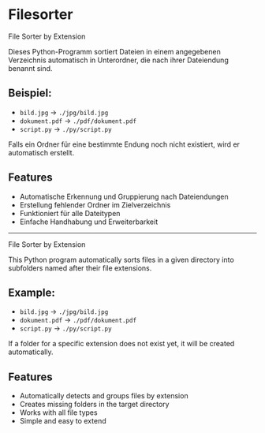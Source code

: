 # Filesorter
File Sorter by Extension

Dieses Python-Programm sortiert Dateien in einem angegebenen Verzeichnis automatisch in Unterordner, die nach ihrer Dateiendung benannt sind.

## Beispiel:


- `bild.jpg` → `./jpg/bild.jpg`  
- `dokument.pdf` → `./pdf/dokument.pdf`  
- `script.py` → `./py/script.py`

Falls ein Ordner für eine bestimmte Endung noch nicht existiert, wird er automatisch erstellt.

## Features

- Automatische Erkennung und Gruppierung nach Dateiendungen  
- Erstellung fehlender Ordner im Zielverzeichnis  
- Funktioniert für alle Dateitypen  
- Einfache Handhabung und Erweiterbarkeit 

---

File Sorter by Extension

This Python program automatically sorts files in a given directory into subfolders named after their file extensions.

## Example:


- `bild.jpg` → `./jpg/bild.jpg`  
- `dokument.pdf` → `./pdf/dokument.pdf`  
- `script.py` → `./py/script.py`

If a folder for a specific extension does not exist yet, it will be created automatically.

## Features

- Automatically detects and groups files by extension
- Creates missing folders in the target directory
- Works with all file types
- Simple and easy to extend
